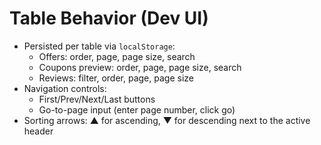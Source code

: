 # Table Behavior (Dev UI)
- Persisted per table via `localStorage`:
  - Offers: order, page, page size, search
  - Coupons preview: order, page, page size, search
  - Reviews: filter, order, page, page size
- Navigation controls:
  - First/Prev/Next/Last buttons
  - Go-to-page input (enter page number, click go)
- Sorting arrows: ▲ for ascending, ▼ for descending next to the active header
